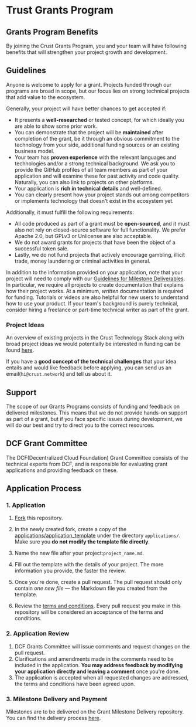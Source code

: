 # Trust Grants Program


## Grants Program Benefits
By joining the Crust Grants Program, you and your team will have following benefits that will strengthen your project growth and development.

## Guidelines

Anyone is welcome to apply for a grant. Projects funded through our programs are broad in scope, but our focus lies on strong technical projects that add value to the ecosystem.

Generally, your project will have better chances to get accepted if:

- It presents a **well-researched** or tested concept, for which ideally you are able to show some prior work.
- You can demonstrate that the project will be **maintained** after completion of the grant, be it through an obvious commitment to the technology from your side, additional funding sources or an existing business model.
- Your team has **proven experience** with the relevant languages and technologies and/or a strong technical background. We ask you to provide the GitHub profiles of all team members as part of your application and will examine these for past activity and code quality. Naturally, you can also link to projects on other platforms.
- Your application is **rich in technical details** and well-defined.
- You can clearly present how your project stands out among competitors or implements technology that doesn't exist in the ecosystem yet.

Additionally, it must fulfill the following requirements:

- All code produced as part of a grant must be **open-sourced**, and it must also not rely on closed-source software for full functionality. We prefer Apache 2.0, but GPLv3 or Unlicense are also acceptable.
- We do not award grants for projects that have been the object of a successful token sale.
- Lastly, we do not fund projects that actively encourage gambling, illicit trade, money laundering or criminal activities in general.

In addition to the information provided on your application, note that your project will need to comply with our [Guidelines for Milestone Deliverables](https://github.com/crustio/Crust-Grant-Milestone-Delivery/blob/main/README.md). In particular, we require all projects to create documentation that explains how their project works. At a minimum, *written* documentation is required for funding. Tutorials or videos are also helpful for new users to understand how to use your product. If your team's background is purely technical, consider hiring a freelance or part-time technical writer as part of the grant.

### Project Ideas
An overview of existing projects in the Crust Technology Stack along with broad project ideas we would potentially be interested in funding can be found [here](crust_stack.md). 

If you have a **good concept of the technical challenges** that your idea entails and would like feedback before applying, you can send us an email(`hi@crust.network`) and tell us about it.


## Support

The scope of our Grants Programs consists of funding and feedback on delivered milestones. This means that we do not provide hands-on support as part of a grant, but if you face specific issues during development, we will do our best and try to direct you to the correct resources. 


## DCF Grant Committee

The DCF(Decentralized Cloud Foundation) Grant Committee consists of the technical experts from DCF, and is responsible for evaluating grant applications and providing feedback on these.


## Application Process

### 1. Application

1. [Fork](https://github.com/crustio/Crust-Grants-Program/fork) this repository.

2. In the newly created fork, create a copy of the [applications/application_template](applications/application_template.md) under the directory `applications/`. Make sure you **do not modify the template file directly**.
3. Name the new file after your project:`project_name.md`.
4. Fill out the template with the details of your project. The more information you provide, the faster the review.
5. Once you're done, create a pull request. The pull request should only contain *one new file* — the Markdown file you created from the template.
6. Review the [terms and conditions](crust-grants-terms-and-conditions.md).  Every pull request you make in this repository will be considered an acceptance of the terms and conditions.

### 2. Application Review

1. DCF Grants Committee will issue comments and request changes on the pull request.
2. Clarifications and amendments made in the comments need to be included in the application. **You may address feedback by modifying your application directly and leaving a comment** once you're done.
3. The application is accepted when all requested changes are addressed, the terms and conditions have been agreed upon.
### 3. Milestone Delivery and Payment

Milestones are to be delivered on the Grant Milestone Delivery repository. You can find the delivery process [here](https://github.com/crustio/Crust-Grant-Milestone-Delivery).


